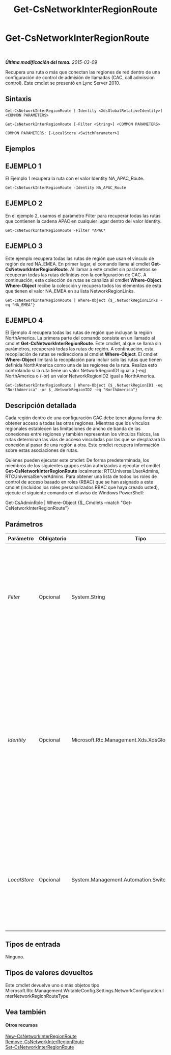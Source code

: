 ﻿---
title: Get-CsNetworkInterRegionRoute
TOCTitle: Get-CsNetworkInterRegionRoute
ms:assetid: 31c38d92-1cef-40fe-bd04-26e5b373703e
ms:mtpsurl: https://technet.microsoft.com/es-es/library/Gg425817(v=OCS.15)
ms:contentKeyID: 48274849
ms.date: 01/07/2017
mtps_version: v=OCS.15
ms.translationtype: HT
---

# Get-CsNetworkInterRegionRoute

 

_**Última modificación del tema:** 2015-03-09_

Recupera una ruta o más que conectan las regiones de red dentro de una configuración de control de admisión de llamadas (CAC, call admission control). Este cmdlet se presentó en Lync Server 2010.

## Sintaxis

    Get-CsNetworkInterRegionRoute [-Identity <XdsGlobalRelativeIdentity>] <COMMON PARAMETERS>

    Get-CsNetworkInterRegionRoute [-Filter <String>] <COMMON PARAMETERS>

    COMMON PARAMETERS: [-LocalStore <SwitchParameter>]

## Ejemplos

## EJEMPLO 1

El Ejemplo 1 recupera la ruta con el valor Identity NA\_APAC\_Route.

    Get-CsNetworkInterRegionRoute -Identity NA_APAC_Route

## EJEMPLO 2

En el ejemplo 2, usamos el parámetro Filter para recuperar todas las rutas que contienen la cadena APAC en cualquier lugar dentro del valor Identity.

    Get-CsNetworkInterRegionRoute -Filter *APAC*

## EJEMPLO 3

Este ejemplo recupera todas las rutas de región que usan el vínculo de región de red NA\_EMEA. En primer lugar, el comando llama al cmdlet **Get-CsNetworkInterRegionRoute**. Al llamar a este cmdlet sin parámetros se recuperan todas las rutas definidas con la configuración de CAC. A continuación, esta colección de rutas se canaliza al cmdlet **Where-Object**. **Where-Object** recibe la colección y recupera todos los elementos de esta que tienen el valor NA\_EMEA en su lista NetworkRegionLinks.

    Get-CsNetworkInterRegionRoute | Where-Object {$_.NetworkRegionLinks -eq "NA_EMEA"}

## EJEMPLO 4

El Ejemplo 4 recupera todas las rutas de región que incluyan la región NorthAmerica. La primera parte del comando consiste en un llamado al cmdlet **Get-CsNetworkInterRegionRoute**. Este cmdlet, al que se llama sin parámetros, recuperará todas las rutas de región. A continuación, esta recopilación de rutas se redirecciona al cmdlet **Where-Object**. El cmdlet **Where-Object** limitará la recopilación para incluir solo las rutas que tienen definida NorthAmerica como una de las regiones de la ruta. Realiza esto controlando si la ruta tiene un valor NetworkRegionID1 igual a (-eq) NorthAmerica o (-or) un valor NetworkRegionID2 igual a NorthAmerica.

    Get-CsNetworkInterRegionRoute | Where-Object {$_.NetworkRegionID1 -eq "NorthAmerica" -or $_.NetworkRegionID2 -eq "NorthAmerica"}

## Descripción detallada

Cada región dentro de una configuración CAC debe tener alguna forma de obtener acceso a todas las otras regiones. Mientras que los vínculos regionales establecen las limitaciones de ancho de banda de las conexiones entre regiones y también representan los vínculos físicos, las rutas determinan las vías de acceso vinculadas por las que se desplazará la conexión al pasar de una región a otra. Este cmdlet recupera información sobre estas asociaciones de rutas.

Quiénes pueden ejecutar este cmdlet: De forma predeterminada, los miembros de los siguientes grupos están autorizados a ejecutar el cmdlet **Get-CsNetworkInterRegionRoute** localmente: RTCUniversalUserAdmins, RTCUniversalServerAdmins. Para obtener una lista de todos los roles de control de acceso basado en roles (RBAC) que se han asignado a este cmdlet (incluidos los roles personalizados RBAC que haya creado usted), ejecute el siguiente comando en el aviso de Windows PowerShell:

Get-CsAdminRole | Where-Object {$\_.Cmdlets –match "Get-CsNetworkInterRegionRoute"}

## Parámetros


<table>
<colgroup>
<col style="width: 25%" />
<col style="width: 25%" />
<col style="width: 25%" />
<col style="width: 25%" />
</colgroup>
<thead>
<tr class="header">
<th>Parámetro</th>
<th>Obligatorio</th>
<th>Tipo</th>
<th>Descripción</th>
</tr>
</thead>
<tbody>
<tr class="odd">
<td><p><em>Filter</em></p></td>
<td><p>Opcional</p></td>
<td><p>System.String</p></td>
<td><p>Una cadena que le permite recuperar rutas basándose en la coincidencia de los valores Identity con la cadena con comodín transferida como un valor para este parámetro.</p></td>
</tr>
<tr class="even">
<td><p><em>Identity</em></p></td>
<td><p>Opcional</p></td>
<td><p>Microsoft.Rtc.Management.Xds.XdsGlobalRelativeIdentity</p></td>
<td><p>El identificador único para la ruta de región de red que quiere recuperar. Las rutas de región de red se crean solo en el ámbito global; por lo tanto, no es necesario que este identificador especifique un ámbito. Por el contrario, contiene una cadena que consiste en un nombre único que identifica una ruta particular.</p></td>
</tr>
<tr class="odd">
<td><p><em>LocalStore</em></p></td>
<td><p>Opcional</p></td>
<td><p>System.Management.Automation.SwitchParameter</p></td>
<td><p>Recupera la información de ruta interregional de red de la réplica local de la Almacén de administración central, en lugar de la Almacén de administración central en sí.</p></td>
</tr>
</tbody>
</table>


## Tipos de entrada

Ninguno.

## Tipos de valores devueltos

Este cmdlet devuelve uno o más objetos tipo Microsoft.Rtc.Management.WritableConfig.Settings.NetworkConfiguration.InterNetworkRegionRouteType.

## Vea también

#### Otros recursos

[New-CsNetworkInterRegionRoute](new-csnetworkinterregionroute.md)  
[Remove-CsNetworkInterRegionRoute](remove-csnetworkinterregionroute.md)  
[Set-CsNetworkInterRegionRoute](set-csnetworkinterregionroute.md)

